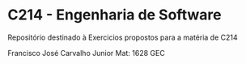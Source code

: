 # C214 - Engenharia de Software

Repositório destinado à Exercicios propostos para a matéria de C214

Francisco José Carvalho Junior
Mat: 1628 GEC
